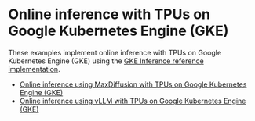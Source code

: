 # Online inference with TPUs on Google Kubernetes Engine (GKE)

These examples implement online inference with TPUs on Google Kubernetes Engine
(GKE) using the
[GKE Inference reference implementation](/platforms/gke/base/use-cases/inference-ref-arch/terraform/README.md).

- [Online inference using MaxDiffusion with TPUs on Google Kubernetes Engine (GKE)](/platforms/gke/base/use-cases/inference-ref-arch/examples/online-inference-tpu/max-diffusion-with-hf-model.md)
- [Online inference using vLLM with TPUs on Google Kubernetes Engine (GKE)](/platforms/gke/base/use-cases/inference-ref-arch/examples/online-inference-tpu/vllm-with-hf-model.md)

